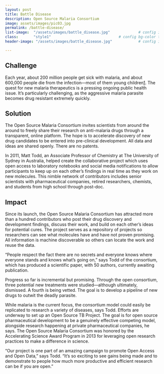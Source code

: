 ```yaml
---
layout: post
title: Battle Disease
description: Open Source Malaria Consortium
image: assets/images/pic03.jpg
permalink: /battle-disease/
list-image:  "/assets/images/battle_disease.jpg"             # config image to post list card (1..6)
class:       "style1"                               # config bg-color to post list card (1..6)
header-image: "/assets/images/battle_disease.jpg"            # config image to post header

---
```


## Challenge

Each year, about 200 million people get sick with malaria, and about 600,000 people die from the infection—most of them young children[1]. The quest for new malaria therapeutics is a pressing ongoing public health issue. It’s particularly challenging, as the aggressive malaria parasite becomes drug resistant extremely quickly.

## Solution

The Open Source Malaria Consortium invites scientists from around the around to freely share their research on anti-malaria drugs through a transparent, online platform. The hope is to accelerate discovery of new drug candidates to be entered into pre-clinical development. All data and ideas are shared openly. There are no patents.

In 2011, Matt Todd, an Associate Professor of Chemistry at The University of Sydney in Australia, helped create the collaborative project which uses open access to laboratory notebooks and social media notifications to allow participants to keep up on each other’s findings in real time as they work on new molecules. This nimble network of contributors includes senior scientists with pharmaceutical companies, retired researchers, chemists, and students from high school through post-doc.

## Impact

Since its launch, the Open Source Malaria Consortium has attracted more than a hundred contributors who post their drug discovery and development findings, discuss their work, and build on each other’s ideas for potential cures. The project serves as a repository of projects so researchers can see what molecules have and have not proven promising. All information is machine discoverable so others can locate the work and reuse the data.

“People respect the fact there are no secrets and everyone knows where everyone stands and knows what’s going on,” says Todd of the consortium, which has produced a scientific paper, with 50 authors, currently awaiting publication.

Progress so far is incremental but promising. Through the open consortium, three potential new treatments were studied—although ultimately, dismissed. A fourth is being vetted. The goal is to develop a pipeline of new drugs to outwit the deadly parasite.

While malaria is the current focus, the consortium model could easily be replicated to research a variety of diseases, says Todd. Efforts are underway to set up an Open Source TB Project. The goal is for open source pharmaceutical development to be a genuinely effective competing model, alongside research happening at private pharmaceutical companies, he says. The Open Source Malaria Consortium was honored by the Accelerating Science Award Program in 2013 for leveraging open research practices to make a difference in science.

“Our project is one part of an amazing campaign to promote Open Access and Open Data,” says Todd. “It’s so exciting to see gains being made and to demonstrate to people how much more productive and efficient research can be if you are open.”

[1]: http://www.who.int/malaria/publications/world_malaria_report_2014/en/

